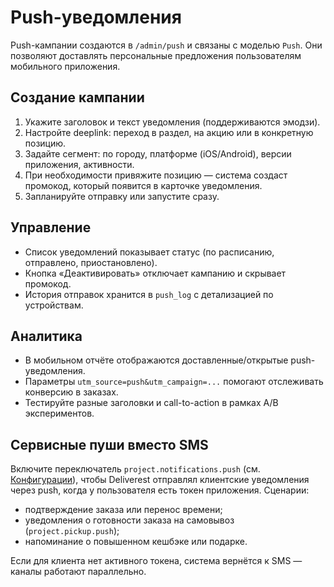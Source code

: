 # Push-уведомления

Push-кампании создаются в `/admin/push` и связаны с моделью `Push`. Они позволяют доставлять персональные предложения пользователям мобильного приложения.

## Создание кампании

1. Укажите заголовок и текст уведомления (поддерживаются эмодзи).
2. Настройте deeplink: переход в раздел, на акцию или в конкретную позицию.
3. Задайте сегмент: по городу, платформе (iOS/Android), версии приложения, активности.
4. При необходимости привяжите позицию — система создаст промокод, который появится в карточке уведомления.
5. Запланируйте отправку или запустите сразу.

## Управление

- Список уведомлений показывает статус (по расписанию, отправлено, приостановлено).
- Кнопка «Деактивировать» отключает кампанию и скрывает промокод.
- История отправок хранится в `push_log` с детализацией по устройствам.

## Аналитика

- В мобильном отчёте отображаются доставленные/открытые push-уведомления.
- Параметры `utm_source=push&utm_campaign=...` помогают отслеживать конверсию в заказах.
- Тестируйте разные заголовки и call-to-action в рамках A/B экспериментов.

## Сервисные пуши вместо SMS

Включите переключатель `project.notifications.push` (см. [Конфигурации](../settings/configs.md)), чтобы Deliverest отправлял клиентские уведомления через push, когда у пользователя есть токен приложения. Сценарии:

- подтверждение заказа или перенос времени;
- уведомления о готовности заказа на самовывоз (`project.pickup.push`);
- напоминание о повышенном кешбэке или подарке.

Если для клиента нет активного токена, система вернётся к SMS — каналы работают параллельно.
